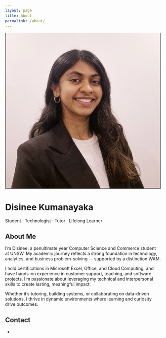 ```yaml
---
layout: page
title: About
permalink: /about/
---
```

<!-- sdgjnfgn -->

<!-- Hero Section -->
<div class="bg-gray-100 py-12 text-center">
  <img class="w-32 h-32 mx-auto rounded-full border-4 border-white shadow-lg" src="/assets/images/about/1720595057457.jpeg" alt="Disinee's profile picture">
  <h1 class="mt-4 text-4xl font-bold text-gray-800">Disinee Kumanayaka</h1>
  <p class="mt-2 text-gray-600 text-lg">Student · Technologist · Tutor · Lifelong Learner</p>
</div>

<!-- Content Section -->
<div class="max-w-4xl mx-auto px-6 py-12 flex flex-col lg:flex-row gap-12">

  <!-- About Me -->
  <div class="flex-1">
    <h2 class="text-2xl font-semibold mb-4 text-gray-800">About Me</h2>
    <p class="text-gray-700 leading-relaxed">
      I’m Disinee, a penultimate year Computer Science and Commerce student at UNSW. My academic journey reflects a strong foundation in technology, analytics, and business problem-solving — supported by a distinction WAM.
    </p>
    <p class="mt-4 text-gray-700 leading-relaxed">
      I hold certifications in Microsoft Excel, Office, and Cloud Computing, and have hands-on experience in customer support, teaching, and software projects. I’m passionate about leveraging my technical and interpersonal skills to create lasting, meaningful impact.
    </p>
    <p class="mt-4 text-gray-700 leading-relaxed">
      Whether it’s tutoring, building systems, or collaborating on data-driven solutions, I thrive in dynamic environments where learning and curiosity drive outcomes.
    </p>
  </div>

  <!-- Contact & Links -->
  <div class="flex-1">
    <h2 class="text-2xl font-semibold mb-4 text-gray-800">Contact</h2>
    <ul class="space-y-3 text-gray-700">
      <li><a href="https://www.linkedin.com/in/yourprofile" class="hover:underline text-blue-600"
